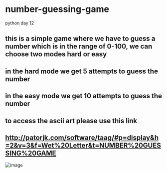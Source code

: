 # number-guessing-game
python day 12
## this is a simple game where we have to guess a number which is in the range of 0-100, we can choose two modes hard or easy
## in the hard mode we get 5 attempts to guess the number
## in the easy mode we get 10 attempts to guess the number
## to access the ascii art please use this link
## http://patorjk.com/software/taag/#p=display&h=2&v=3&f=Wet%20Letter&t=NUMBER%20GUESSING%20GAME

![image](https://github.com/samyukthdraj/number-guessing-game/assets/75676432/a16f3eac-5cee-4986-b59e-83fd68308b6d)

